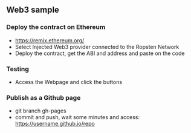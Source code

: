 ## Web3 sample

### Deploy the contract on Ethereum
- https://remix.ethereum.org/
- Select Injected Web3 provider connected to the Ropsten Network
- Deploy the contract, get the ABI and address and paste on the code

### Testing
- Access the Webpage and click the buttons

### Publish as a Github page
- git branch gh-pages
- commit and push, wait some minutes and access: https://username.github.io/repo